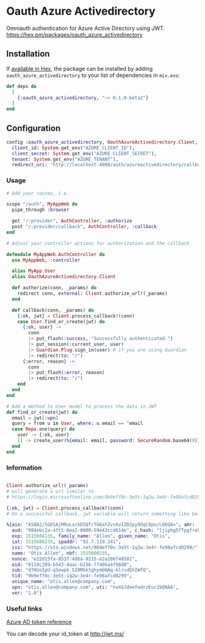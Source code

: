 # Oauth Azure Activedirectory

Omniauth authentication for Azure Active Directory using JWT.
https://hex.pm/packages/oauth_azure_activedirectory

## Installation

If [available in Hex](https://hex.pm/docs/publish), the package can be installed
by adding `oauth_azure_activedirectory` to your list of dependencies in `mix.exs`:

```elixir
def deps do
  [
    {:oauth_azure_activedirectory, "~> 0.1.0-beta2"}
  ]
end
```
## Configuration

```elixir
config :oauth_azure_activedirectory, OauthAzureActivedirectory.Client,
  client_id: System.get_env("AZURE_CLIENT_ID"),
  client_secret: System.get_env("AZURE_CLIENT_SECRET"),
  tenant: System.get_env("AZURE_TENANT"),
  redirect_uri: "http://localhost:4000/auth/azureactivedirectory/callback" # Will get rid of this before release
```

### Usage

```elixir
# Add your routes, i.e.

scope "/auth", MyAppWeb do
  pipe_through :browser

  get "/:provider", AuthController, :authorize
  post "/:provider/callback", AuthController, :callback
end

# Adjust your controller actions for authorization and the callback

defmodule MyAppWeb.AuthController do
  use MyAppWeb, :controller

  alias MyApp.User
  alias OauthAzureActivedirectory.Client

  def authorize(conn, _params) do
    redirect conn, external: Client.authorize_url!(_params)
  end

  def callback(conn, _params) do
    {:ok, jwt} = Client.process_callback!(conn)
    case User.find_or_create(jwt) do
      {:ok, user} ->
        conn
        |> put_flash(:success, "Successfully authenticated.")
        |> put_session(:current_user, user)
        |> Guardian.Plug.sign_in(user) # if you are using Guardian
        |> redirect(to: "/")
      {:error, reason} ->
        conn
        |> put_flash(:error, reason)
        |> redirect(to: "/")
    end
  end
end

# Add a method to User model to process the data in JWT
def find_or_create(jwt) do
  email = jwt[:upn]
  query = from u in User, where: u.email == ^email
  case Repo.one(query) do
    user -> {:ok, user}
    [] -> create_user(%{email: email, password: SecureRandom.base64(8)})
  end
end
```
### Information

```elixir

Client.authorize_url!(_params)
# will generate a url similar to 
# https://login.microsoftonline.com/9b9eff0c-3e5t-1q2w-3e4r-fe98afcd0299/oauth2/authorize?client_id=984ebc2a-4ft5-8ea2-0000-59e43ccd614e&nonce=e22d15fa-853f-4d6a-9215-e2a206f48581&provider=azureactivedirectory&redirect_uri=http%3A%2F%2Flocalhost%3A4000%2Fauth%2Fazureactivedirectory%2Fcallback&response_mode=form_post&response_type=code+id_token

{:ok, jwt} = Client.process_callback!(conn)
# On a successful callback, jwt variable will return something like below.

%{aio: "ASQA2/5GDSAjMRuLsckD5QfrTG6aYZvsKvIZD2py9OqC8po/LQ6QA=", amr: ["pwd"],
  aud: "984ebc2a-4ft5-8ea2-0000-59e43ccd614e", c_hash: "ljiphg5fTpgfreh65owaQ",
  exp: 1515604135, family_name: "Allen", given_name: "Otis",
  iat: 1515600235, ipaddr: "92.7.119.241",
  iss: "https://sts.windows.net/9b9eff0c-3e5t-1q2w-3e4r-fe98afcd0299/",
  name: "Otis Allen", nbf: 1515600235,
  nonce: "e22d15fa-853f-4d6a-9215-e2a206f48581",
  oid: "0110c209-b543-4aac-b156-7f406a4f98d0",
  sub: "d70UoIpU-qSewpk_SI0MGktghymbNAq-klrsdEhIWfQ",
  tid: "9b9eff0c-3e5t-1q2w-3e4r-fe98afcd0299",
  unique_name: "otis.allen@company.com",
  upn: "otis.allen@company.com", uti: "heXGJdeefedrzEuc1bQNAA",
  ver: "1.0"}

```

### Useful links
[Azure AD token reference](https://docs.microsoft.com/en-us/azure/active-directory/develop/active-directory-token-and-claims)

You can decode your id_token at http://jwt.ms/
